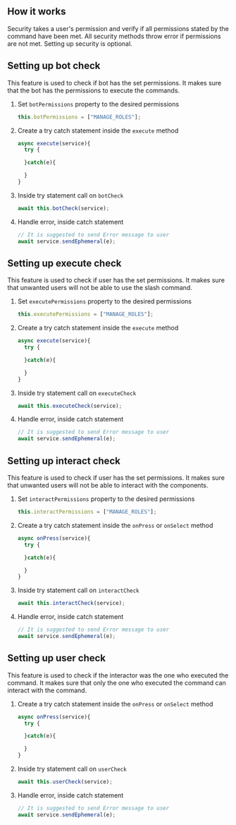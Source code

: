 ## How it works

Security takes a user's permission and verify if all permissions stated by the command have been met.
All security methods throw error if permissions are not met. Setting up security is optional.

## Setting up bot check

This feature is used to check if bot has the set permissions.
It makes sure that the bot has the permissions to execute the commands. 

1. Set `botPermissions` property to the desired permissions
    ```js
    this.botPermissions = ["MANAGE_ROLES"];
    ```

2. Create a try catch statement inside the `execute` method
    ```js
    async execute(service){
      try {

      }catch(e){

      }
    }
    ```

3. Inside try statement call on `botCheck`
    ```js
    await this.botCheck(service);
    ```

4. Handle error, inside catch statement
    ```js
    // It is suggested to send Error message to user
    await service.sendEphemeral(e);
    ```

## Setting up execute check

This feature is used to check if user has the set permissions.
It makes sure that unwanted users will not be able to use the slash command.

1. Set `executePermissions` property to the desired permissions
    ```js
    this.executePermissions = ["MANAGE_ROLES"];
    ```

2. Create a try catch statement inside the `execute` method
    ```js
    async execute(service){
      try {

      }catch(e){

      }
    }
    ```

3. Inside try statement call on `executeCheck`
    ```js
    await this.executeCheck(service);
    ```

4. Handle error, inside catch statement
    ```js
    // It is suggested to send Error message to user
    await service.sendEphemeral(e);

## Setting up interact check

This feature is used to check if user has the set permissions.
It makes sure that unwanted users will not be able to interact with the components.

1. Set `interactPermissions` property to the desired permissions
    ```js
    this.interactPermissions = ["MANAGE_ROLES"];
    ```

2. Create a try catch statement inside the `onPress` or `onSelect` method
    ```js
    async onPress(service){
      try {

      }catch(e){

      }
    }
    ```

3. Inside try statement call on `interactCheck`
    ```js
    await this.interactCheck(service);
    ```

4. Handle error, inside catch statement
    ```js
    // It is suggested to send Error message to user
    await service.sendEphemeral(e);   
    ```

## Setting up user check
This feature is used to check if the interactor was the one who executed the command.
It makes sure that only the one who executed the command can interact with the command. 

1. Create a try catch statement inside the `onPress` or `onSelect` method
    ```js
    async onPress(service){
      try {

      }catch(e){

      }
    }
    ```

2. Inside try statement call on `userCheck`
    ```js
    await this.userCheck(service);
    ```

3. Handle error, inside catch statement
    ```js
    // It is suggested to send Error message to user
    await service.sendEphemeral(e);   
    ```
